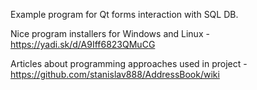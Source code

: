 Example program for Qt forms interaction with SQL DB. 

Nice program installers for Windows and Linux - https://yadi.sk/d/A9Iff6823QMuCG

Articles about programming approaches used in project - https://github.com/stanislav888/AddressBook/wiki
